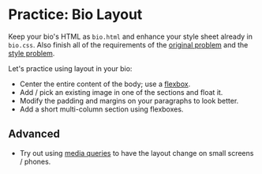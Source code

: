 # Practice: Bio Layout
Keep your bio's HTML as `bio.html` and enhance your style sheet already in `bio.css`.
Also finish all of the requirements of the [original problem](/practice/bio.md) and the [style problem](/practice/biostyle.md).

Let's practice using layout in your bio:
* Center the entire content of the body; use a [flexbox](/notes/flexbox.md).
* Add / pick an existing image in one of the sections and float it.
* Modify the padding and margins on your paragraphs to look better.
* Add a short multi-column section using flexboxes.

## Advanced
* Try out using [media queries](http://learnlayout.com/media-queries.html) to have the layout change on small screens / phones.
